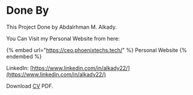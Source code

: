 # Done By

This Project Done by Abdalrhman M. Alkady.

You Can Visit my Personal Website from here:

{% embed url="https://ceo.phoenixtechs.tech/" %}
Personal Website
{% endembed %}

LinkedIn: [https://www.linkedin.com/in/alkady22/](https://www.linkedin.com/in/alkady22/)

Download [CV](https://ceo.phoenixtechs.tech/uploads/2023/04/Abdalrhman\_Alkady\_Resume-1.pdf) PDF.

